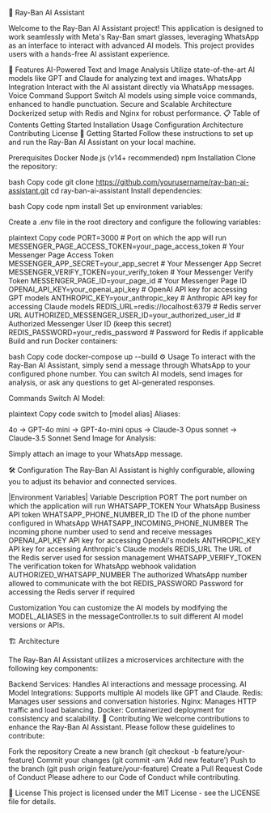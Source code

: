  🌟 Ray-Ban AI Assistant

Welcome to the Ray-Ban AI Assistant project! This application is designed to work seamlessly with Meta's Ray-Ban smart glasses, leveraging WhatsApp as an interface to interact with advanced AI models. This project provides users with a hands-free AI assistant experience.

🚀 Features
AI-Powered Text and Image Analysis
Utilize state-of-the-art AI models like GPT and Claude for analyzing text and images.
WhatsApp Integration
Interact with the AI assistant directly via WhatsApp messages.
Voice Command Support
Switch AI models using simple voice commands, enhanced to handle punctuation.
Secure and Scalable Architecture
Dockerized setup with Redis and Nginx for robust performance.
📋 Table of Contents
Getting Started
Installation
Usage
Configuration
Architecture
Contributing
License
🏁 Getting Started
Follow these instructions to set up and run the Ray-Ban AI Assistant on your local machine.

Prerequisites
Docker
Node.js (v14+ recommended)
npm
Installation
Clone the repository:

bash
Copy code
git clone https://github.com/yourusername/ray-ban-ai-assistant.git
cd ray-ban-ai-assistant
Install dependencies:

bash
Copy code
npm install
Set up environment variables:

Create a .env file in the root directory and configure the following variables:

plaintext
Copy code
PORT=3000                           # Port on which the app will run
MESSENGER_PAGE_ACCESS_TOKEN=your_page_access_token  # Your Messenger Page Access Token
MESSENGER_APP_SECRET=your_app_secret  # Your Messenger App Secret
MESSENGER_VERIFY_TOKEN=your_verify_token  # Your Messenger Verify Token
MESSENGER_PAGE_ID=your_page_id  # Your Messenger Page ID
OPENAI_API_KEY=your_openai_api_key  # OpenAI API key for accessing GPT models
ANTHROPIC_KEY=your_anthropic_key    # Anthropic API key for accessing Claude models
REDIS_URL=redis://localhost:6379    # Redis server URL
AUTHORIZED_MESSENGER_USER_ID=your_authorized_user_id  # Authorized Messenger User ID (keep this secret)
REDIS_PASSWORD=your_redis_password  # Password for Redis if applicable
Build and run Docker containers:

bash
Copy code
docker-compose up --build
⚙️ Usage
To interact with the Ray-Ban AI Assistant, simply send a message through WhatsApp to your configured phone number. You can switch AI models, send images for analysis, or ask any questions to get AI-generated responses.

Commands
Switch AI Model:

plaintext
Copy code
switch to [model alias]
Aliases:

4o -> GPT-4o
mini -> GPT-4o-mini
opus -> Claude-3 Opus
sonnet -> Claude-3.5 Sonnet
Send Image for Analysis:

Simply attach an image to your WhatsApp message.

🛠️ Configuration
The Ray-Ban AI Assistant is highly configurable, allowing you to adjust its behavior and connected services.

|Environment Variables|
Variable	Description
PORT	The port number on which the application will run
WHATSAPP_TOKEN	Your WhatsApp Business API token
WHATSAPP_PHONE_NUMBER_ID	The ID of the phone number configured in WhatsApp
WHATSAPP_INCOMING_PHONE_NUMBER	The incoming phone number used to send and receive messages
OPENAI_API_KEY	API key for accessing OpenAI's models
ANTHROPIC_KEY	API key for accessing Anthropic's Claude models
REDIS_URL	The URL of the Redis server used for session management
WHATSAPP_VERIFY_TOKEN	The verification token for WhatsApp webhook validation
AUTHORIZED_WHATSAPP_NUMBER	The authorized WhatsApp number allowed to communicate with the bot
REDIS_PASSWORD	Password for accessing the Redis server if required

Customization
You can customize the AI models by modifying the MODEL_ALIASES in the messageController.ts to suit different AI model versions or APIs.

🏗️ Architecture

The Ray-Ban AI Assistant utilizes a microservices architecture with the following key components:

Backend Services:
Handles AI interactions and message processing.
AI Model Integrations:
Supports multiple AI models like GPT and Claude.
Redis:
Manages user sessions and conversation histories.
Nginx:
Manages HTTP traffic and load balancing.
Docker:
Containerized deployment for consistency and scalability.
🤝 Contributing
We welcome contributions to enhance the Ray-Ban AI Assistant. Please follow these guidelines to contribute:

Fork the repository
Create a new branch (git checkout -b feature/your-feature)
Commit your changes (git commit -am 'Add new feature')
Push to the branch (git push origin feature/your-feature)
Create a Pull Request
Code of Conduct
Please adhere to our Code of Conduct while contributing.

📄 License
This project is licensed under the MIT License - see the LICENSE file for details.
